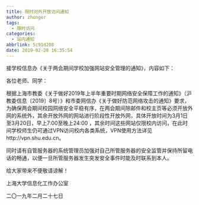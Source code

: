```yaml
---
title: 限时对外开放访问通知
author: zhonger
tags:
  - 限时访问
categories:
  - 站内通知
abbrlink: 5c91d208
date: 2019-02-28 16:35:54
---
```


接学校信息办《关于两会期间学校加强网站安全管理的通知》，内容如下：

各位老师、同学：

根据上海市教委《关于做好2019年上半年重要时期网络安全保障工作的通知》（沪教委信息〔2019〕8号）》和市委网信办《关于做好防范网络攻击的通知》要求，为确保两会期间校园网络安全平稳有序，在两会期间除邮件和校主页等必须开放外网的系统外，其余开放外网的网站进行阶段性开放外网，具体开放时间为3月1日至3月20日，早上7:00至晚上24:00 ，其余时间这些网站仅限校内访问，在此时间学校师生仍可通过VPN访问校内各类系统，VPN使用方法详见http://vpn.shu.edu.cn。

同时请有自管服务器的系统管理员加强对自己所管服务器的安全监管并保持所留电话的畅通，以便一旦所管服务器发生突发安全事件时能及时联系到本人。

给大家带来不便敬请谅解！

上海大学信息化工作办公室

二〇一九年二月二十七日

